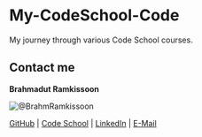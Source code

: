 # My-CodeSchool-Code
My journey through various Code School courses.

## Contact me
**Brahmadut Ramkissoon**

![@BrahmRamkissoon](https://avatars0.githubusercontent.com/BrahmRamkissoon?&s=128)

[GitHub](https://github.com/BrahmRamkissoon) | [Code School](https://www.codeschool.com/users/brahmramkissoon) | [LinkedIn](ca.linkedin.com/in/BrahmRamkissoon) | [E-Mail](mailto:brahm.ramkissoon@gmail.com)